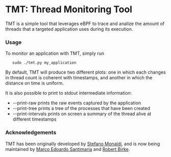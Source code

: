 # TMT: Thread Monitoring Tool

TMT is a simple tool that leverages eBPF to trace and analize
the amount of threads that a targeted application uses during its execution. 


### Usage
To monitor an application with TMT, simply run
 ```
    sudo ./tmt.py my_application
 ```
By default, TMT will produce two different plots: one in which each changes in 
thread count is coherent with timestamps, and another in which the distance on
time is uniform. 

It is also possible to print to stdout intermediate information:

- --print-raw prints the raw events captured by the application
- --print-tree prints a tree of the processes that have been created
- --print-intervals prints on screen a summary of the thread alive at different timestamps


### Acknowledgements

TMT has been originally developed by [Stefano Monaldi](https://www.linkedin.com/in/stefano-monaldi-0a9553296/), 
and is now being maintained by [Marco Edoardo Santimaria](https://alpha.di.unito.it/marco-santimaria/) 
and [Robert Birke](https://alpha.di.unito.it/robert-rene-maria-birke/). 